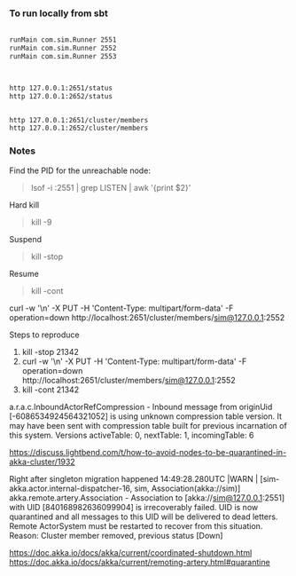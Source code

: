 ### To run locally from sbt

```bash
    
runMain com.sim.Runner 2551
runMain com.sim.Runner 2552
runMain com.sim.Runner 2553



http 127.0.0.1:2651/status
http 127.0.0.1:2652/status


http 127.0.0.1:2651/cluster/members
http 127.0.0.1:2652/cluster/members


```


### Notes

Find the PID for the unreachable node:
> lsof -i :2551 | grep LISTEN | awk '{print $2}'

Hard kill
> kill -9 <pid>

Suspend
> kill -stop <pid>

Resume
> kill -cont <pid>


curl -w '\n' -X PUT -H 'Content-Type: multipart/form-data' -F operation=down http://localhost:2651/cluster/members/sim@127.0.0.1:2552


Steps to reproduce 
1. kill -stop 21342
2. curl -w '\n' -X PUT -H 'Content-Type: multipart/form-data' -F operation=down http://localhost:2651/cluster/members/sim@127.0.0.1:2552
3. kill -cont 21342

a.r.a.c.InboundActorRefCompression - Inbound message from originUid [-6086534924564321052] is using unknown compression table version. 
It may have been sent with compression table built for previous incarnation of this system. Versions activeTable: 0, nextTable: 1, incomingTable: 6

https://discuss.lightbend.com/t/how-to-avoid-nodes-to-be-quarantined-in-akka-cluster/1932


Right after singleton migration happened
14:49:28.280UTC |WARN | [sim-akka.actor.internal-dispatcher-16, sim, Association(akka://sim)] akka.remote.artery.Association - 
Association to [akka://sim@127.0.0.1:2551] with UID [840168982636099904] is irrecoverably failed. 
UID is now quarantined and all messages to this UID will be delivered to dead letters. 
Remote ActorSystem must be restarted to recover from this situation. Reason: Cluster member removed, previous status [Down]



https://doc.akka.io/docs/akka/current/coordinated-shutdown.html
https://doc.akka.io/docs/akka/current/remoting-artery.html#quarantine
